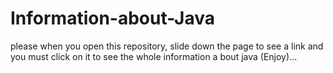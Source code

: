 # Information-about-Java
please when you open this repository, slide down the page to see a link and you must click on it to see the whole information a bout java (Enjoy)...
